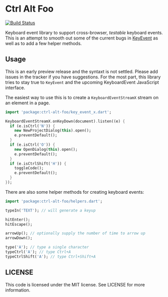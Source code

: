 # Ctrl Alt Foo

[![Build Status](https://drone.io/github.com/eee-c/ctrl-alt-foo/status.png)](https://drone.io/github.com/eee-c/ctrl-alt-foo/latest)

Keyboard event library to support cross-browser, _testable_ keyboard events. This is an attempt to smooth out some of the current bugs in [KeyEvent](http://api.dartlang.org/docs/releases/latest/dart_html/KeyEvent.html) as well as to add a few helper methods.

## Usage

This is an early preview release and the syntaxt is not settled. Please add issues in the tracker if you have suggestions. For the most part, this library tries to stay true to `KeyEvent` and the upcoming KeyboardEvent JavaScript interface.

The easiest way to use this is to create a `KeyboardEventStreamX` stream on an element in a page.

````dart
import 'package:ctrl-alt-foo/key_event_x.dart';

KeyboardEventStreamX.onKeyDown(document).listen((e) {
  if (e.isCtrl('N')) {
    new NewProjectDialog(this).open();
    e.preventDefault();
  }
  if (e.isCtrl('O')) {
    new OpenDialog(this).open();
    e.preventDefault();
  }
  if (e.isCtrlShift('H')) {
    toggleCode();
    e.preventDefault();
  }
});
````

There are also some helper methods for creating keyboard events:

````dart
import 'package:ctrl-alt-foo/helpers.dart';

typeIn('TEXT'); // will generate a keyup

hitEnter();
hitEscape();

arrowUp(); // optionally supply the number of time to arrow up
arrowDown();

type('A'); // type a single character
typeCtrl('A'); // type Ctrl+A
typeCtrlShift('A'); // type Ctrl+Shift+A
````

## LICENSE

This code is licensed under the MIT license. See LICENSE for more information.
